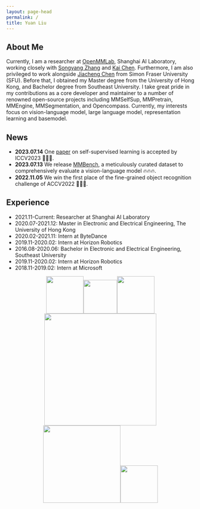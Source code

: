 ```yaml
---
layout: page-head
permalink: /
title: Yuan Liu
---
```


## About Me

Currently, I am a researcher at [OpenMMLab](https://openmmlab.com/), Shanghai AI Laboratory, working closely with [Songyang Zhang](https://www.zhangsongyang.com/) and [Kai Chen](https://chenkai.site/). Furthermore, I am also privileged to work alongside [Jiacheng Chen](https://jcchen.me/) from Simon Fraser University (SFU). Before that, I obtained my Master degree from the University of Hong Kong, and Bachelor degree from Southeast University. I take great pride in my contributions as a core developer and maintainer to a number of renowned open-source projects including MMSelfSup, MMPretrain, MMEngine, MMSegmentation, and Opencompass. Currently, my interests focus on vision-language model, large language model, representation learning and basemodel. 


## News

* **2023.07.14** One [paper](https://arxiv.org/abs/2308.00261) on self-supervised learning is accepted by ICCV2023 🎉🎉🎉.
* **2023.07.13** We release [MMBench](https://opencompass.org.cn/mmbench), a meticulously curated dataset to comprehensively evaluate a vision-language model 🔥🔥🔥.
* **2022.11.05** We win the first place of the fine-grained object recognition challenge of ACCV2022 🎉🎉🎉.


## Experience

* 2021.11-Current: Researcher at Shanghai AI Laboratory
* 2020.07-2021.12: Master in Electronic and Electrical Engineering, The University of Hong Kong
* 2020.02-2021.11: Intern at ByteDance
* 2019.11-2020.02: Intern at Horizon Robotics
* 2016.08-2020.06: Bachelor in Electronic and Electrical Engineering, Southeast University
* 2019.11-2020.02: Intern at Horizon Robotics
* 2018.11-2019.02: Intern at Microsoft

<center>
    <img src="https://github.com/open-mmlab/mmpretrain/assets/30762564/27c8a98c-7721-4322-8987-9d00d42aabb9" width="100"><img src="https://github.com/open-mmlab/mmpretrain/assets/30762564/3d96853d-8e8b-4a51-af26-9d92584142f6" width="90"><img src="https://github.com/open-mmlab/mmpretrain/assets/30762564/50999adf-c05d-4dd9-bbd5-8de496beaa2a" width="100"><img src="https://images.crunchbase.com/image/upload/c_lpad,f_auto,q_auto:eco,dpr_1/mkqyfzvw5f3020ojg80e" width="300"><img src="https://media.licdn.com/dms/image/C5612AQF70FpMTwv0OQ/article-cover_image-shrink_600_2000/0/1626344136902?e=2147483647&v=beta&t=wAVf9QUffDwdz-4_bGSy5UtTzD8WHlTr2m611pbtKP0" width="207"><img src="https://media.licdn.com/dms/image/C560BAQHW1euov6T8ng/company-logo_200_200/0/1629870182287?e=2147483647&v=beta&t=Hh2jom7d4epsOMFsj31y32KFvlylzNrAAwYSdzHwSPo" width="100">
</center>

